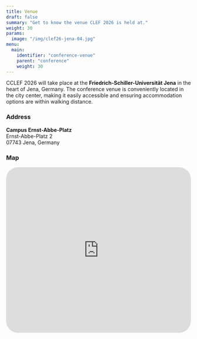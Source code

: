 ```yaml
---
title: Venue
draft: false
summary: "Get to know the venue CLEF 2026 is held at."
weight: 30
params:
  image: "/img/clef26-jena-04.jpg"
menu:
  main:
    identifier: "conference-venue"
    parent: "conference"
    weight: 30
---
```


CCLEF 2026 will take place at the **Friedrich-Schiller-Universität Jena** in the heart of Jena, Germany. The conference venue is conveniently located in the city center, making it easily accessible and ensuring accommodation options are within walking distance.

### Address

**Campus Ernst-Abbe-Platz**  
Ernst-Abbe-Platz 2  
07743 Jena, Germany

### Map

<div class="my-6">
  <iframe src="https://maps.google.com/maps?hl=en&q=Campus%20University%20of%20Jena&t=&z=16&ie=UTF8&iwloc=B&output=embed" width="100%" height="450" style="border:0; border-radius: 2rem;" allowfullscreen="" loading="lazy"></iframe>
</div>

